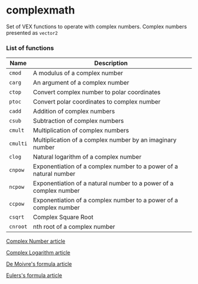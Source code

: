 # complexmath
Set of VEX functions to operate with complex numbers. Complex numbers presented as `vector2`

### List of functions
| Name       | Description   |
| -----------| ------------- |
|`cmod`      |A modulus of a complex number|
|`carg`      |An argument of a complex number| 
|`ctop`      |Convert complex number to polar coordinates| 
|`ptoc`      |Convert polar coordinates to complex number| 
|`cadd`      |Addition of complex numbers| 
|`csub`      |Subtraction of complex numbers| 
|`cmult`     |Multiplication of complex numbers| 
|`cmulti`    |Multiplication of a complex number by an imaginary number| 
|`clog`      |Natural logarithm of a complex number| 
|`cnpow`     |Exponentiation of a complex number to a power of a natural number|
|`ncpow`     |Exponentiation of a natural number to a power of a complex number| 
|`ccpow`     |Exponentiation of a complex number to a power of a complex number|
|`csqrt`     |Complex Square Root| 
|`cnroot`    |nth root of a complex number| 


[Complex Number article](https://en.wikipedia.org/wiki/Complex_number)

[Complex Logarithm article](https://en.wikipedia.org/wiki/Complex_logarithm)

[De Moivre's formula article](https://en.wikipedia.org/wiki/De_Moivre%27s_formula)

[Eulers's formula article](https://en.wikipedia.org/wiki/Euler%27s_formula)
